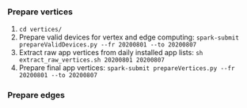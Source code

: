 ### Prepare vertices
1. `cd vertices/`
2. Prepare valid devices for vertex and edge computing: `spark-submit prepareValidDevices.py --fr 20200801 --to 20200807`
3. Extract raw app vertices from daily installed app lists: `sh extract_raw_vertices.sh 20200801 20200807`
4. Prepare final app vertices: `spark-submit prepareVertices.py --fr 20200801 --to 20200807`

### Prepare edges
